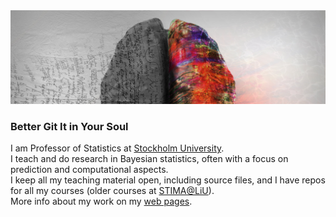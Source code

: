 
<img src="https://github.com/mattiasvillani/mattiasvillani/raw/main/GreyBrain.jpg" alt="brain image">

### Better Git It in Your Soul

I am Professor of Statistics at [Stockholm University](https://www.su.se).\
I teach and do research in Bayesian statistics, often with a focus on prediction and computational aspects.\
I keep all my teaching material open, including source files, and I have repos for all my courses (older courses at [STIMA@LiU](https://github.com/STIMALiU/)).\
More info about my work on my [web pages](https://mattiasvillani.com).

<!--
**mattiasvillani/mattiasvillani** is a ✨ _special_ ✨ repository because its `README.md` (this file) appears on your GitHub profile.

Here are some ideas to get you started:

- 🔭 I’m currently working on ...
- 🌱 I’m currently learning ...
- 👯 I’m looking to collaborate on ...
- 🤔 I’m looking for help with ...
- 💬 Ask me about ...
- 📫 How to reach me: ...
- 😄 Pronouns: ...
- ⚡ Fun fact: ...
-->
